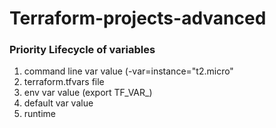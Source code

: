 # Terraform-projects-advanced

### Priority Lifecycle of variables
1. command line var value (-var=instance="t2.micro"
2. terraform.tfvars file
3. env var value (export TF_VAR_)
4. default var value
5. runtime
